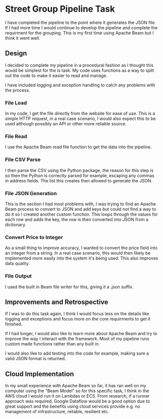 # Street Group Pipeline Task

I have completed the pipeline to the point where it generates the JSON file. If I had more time I would continue to develop the pipeline and complete the requirment for the grouping. This is my first time using Apache Beam but I think it went well.

## Design

I decided to complete my pipeline in a procedural fashion as I thought this would be simplest for the is task. My code uses functions as a way to split out the code to make it easier to read and manage.

I have included logging and exception handling to catch any problems with the process.

### File Load

In my code, I get the file directly from the website for ease of use. This is a simple HTTP request, in a real case scenario, I would also expect this to be used although possibly an API or other more reliable source.

### File Read

I use the Apache Beam read file function to get the data into the pipeline.

### File CSV Parse

I then parse the CSV using the Python package, the reason for this step is so then the Python is correctly parsed for example, escaping any commas in address fields. The list this creates then allowed to generate the JSON.

### File JSON Generation

This is the section I had most problems with, I was trying to find an Apache Beam process to convert to JSON and add keys but could not find a way to do it so I created another custom function. This loops through the values for each row and adds the key, the row is then converted into JSON from a dictionary.

### Convert Price to Integer

As a small thing to improve accuracy, I wanted to convert the price field into an integer from a string. In a real case scenario, this would then likely be implemented more easily into the system it's being used. This also improves data quality.

### File Output

I used the built in Beam file writer for this, giving it a .json suffix.

## Improvements and Retrospective

If I was to do this task again, I think I would focus less on the details like logging and exceptions and focus more on the core requirments to get it finished.

If I had longer, I would also like to learn more about Apache Beam and try to improve the way I interact with the framework. Most of my pipeline runs custom made functions rather than any built in.

I would also like to add testing into the code for example, making sure a valid JSON format is returned.

## Cloud Implementation

In my small experience with Apache Beam so far, it has ran well on my computer using the "Beam Model" so for this specific task, I think in the AWS cloud I would run it on Lambdas or ECS. From research, if a runner approach was required, Google Dataflow would be a good option due to great support and the benefits using cloud services provide e.g. no management of infrastructure, reliable, resilient etc.
